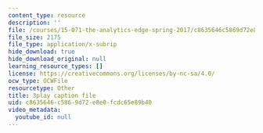 ```yaml
---
content_type: resource
description: ''
file: /courses/15-071-the-analytics-edge-spring-2017/c8635646c5869d72e8e0fcdc65e89b40_xYnq8nVcN4g.srt
file_size: 2175
file_type: application/x-subrip
hide_download: true
hide_download_original: null
learning_resource_types: []
license: https://creativecommons.org/licenses/by-nc-sa/4.0/
ocw_type: OCWFile
resourcetype: Other
title: 3play caption file
uid: c8635646-c586-9d72-e8e0-fcdc65e89b40
video_metadata:
  youtube_id: null
---
```

